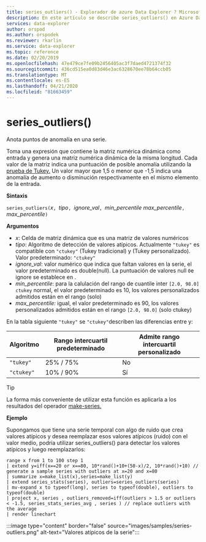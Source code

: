 ```yaml
---
title: series_outliers() - Explorador de azure Data Explorer ? Microsoft Docs
description: En este artículo se describe series_outliers() en Azure Data Explorer.
services: data-explorer
author: orspod
ms.author: orspodek
ms.reviewer: rkarlin
ms.service: data-explorer
ms.topic: reference
ms.date: 02/20/2019
ms.openlocfilehash: 47e479ce7fe09b2456405ac3f7daed4721374f32
ms.sourcegitcommit: 436cd515ea0d83d46e3ac6328670ee78b64ccb05
ms.translationtype: MT
ms.contentlocale: es-ES
ms.lasthandoff: 04/21/2020
ms.locfileid: "81663459"
---
```

# <a name="series_outliers"></a>series_outliers()

Anota puntos de anomalía en una serie.

Toma una expresión que contiene la matriz numérica dinámica como entrada y genera una matriz numérica dinámica de la misma longitud. Cada valor de la matriz indica una puntuación de posible anomalía utilizando la [prueba de Tukey.](https://en.wikipedia.org/wiki/Outlier#Tukey.27s_test) Un valor mayor que 1,5 o menor que -1,5 indica una anomalía de aumento o disminución respectivamente en el mismo elemento de la entrada.   

**Sintaxis**

`series_outliers(`*x*`, `*tipo*`, `*ignore_val*`, `*min_percentile max_percentile*`, `*max_percentile*`)`

**Argumentos**

* *x*: Celda de matriz dinámica que es una matriz de valores numéricos
* *tipo*: Algoritmo de detección de valores atípicos. Actualmente `"tukey"` es compatible con `"ctukey"` (Tukey tradicional) y (Tukey personalizado). Valor predeterminado: `"ctukey"`
* *ignore_val*: valor numérico que indica que faltan valores en la serie, el valor predeterminado es double(null). La puntuación de valores null `0`e ignore se establece en .
* *min_percentile*: para la calulación del rango de cuantile inter `[2.0, 98.0]` `ctukey` normal, el valor predeterminado es 10, los valores personalizados admitidos están en el rango (solo) 
* *max_percentile:* igual, el valor predeterminado es 90, los valores personalizados admitidos están en el rango `[2.0, 98.0]` (solo ctukey) 

En la tabla siguiente `"tukey"` se `"ctukey"`describen las diferencias entre y:

| Algoritmo | Rango intercuartil predeterminado | Admite rango intercuartil personalizado |
|-----------|----------------------- |--------------------------------|
| `"tukey"` | 25% / 75%              | No                             |
| `"ctukey"`| 10% / 90%              | Sí                            |


> [!TIP]
> La forma más conveniente de utilizar esta función es aplicarla a los resultados del operador [make-series.](make-seriesoperator.md)

**Ejemplo**

Supongamos que tiene una serie temporal con algo de ruido que crea valores atípicos y desea reemplazar esos valores atípicos (ruido) con el valor medio, podría utilizar series_outliers() para detectar los valores atípicos y luego reemplazarlos:

```kusto
range x from 1 to 100 step 1 
| extend y=iff(x==20 or x==80, 10*rand()+10+(50-x)/2, 10*rand()+10) // generate a sample series with outliers at x=20 and x=80
| summarize x=make_list(x),series=make_list(y)
| extend series_stats(series), outliers=series_outliers(series)
| mv-expand x to typeof(long), series to typeof(double), outliers to typeof(double)
| project x, series , outliers_removed=iff(outliers > 1.5 or outliers < -1.5, series_stats_series_avg , series ) // replace outliers with the average
| render linechart
``` 

:::image type="content" border="false" source="images/samples/series-outliers.png" alt-text="Valores atípicos de la serie":::
